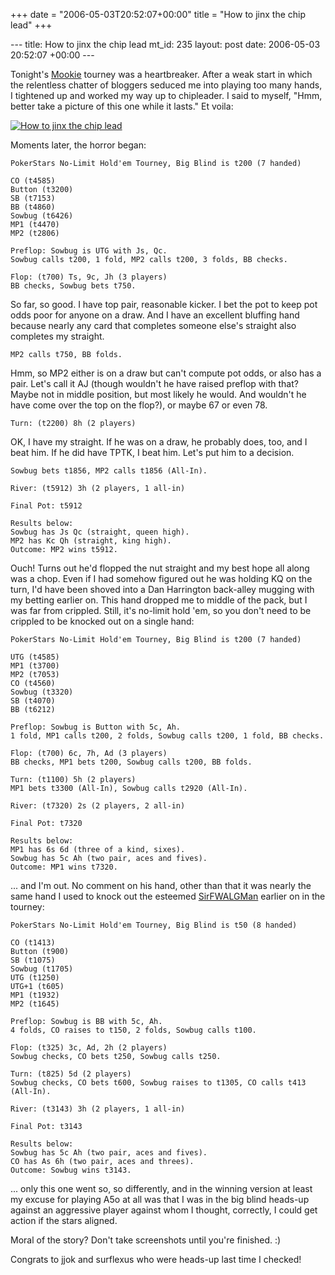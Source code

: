 +++
date = "2006-05-03T20:52:07+00:00"
title = "How to jinx the chip lead"
+++

\--- title: How to jinx the chip lead mt_id: 235 layout: post date: 2006-05-03
20:52:07 +00:00 \---

Tonight's [Mookie](http://mookie99.bigopokerroom.com/) tourney was a
heartbreaker. After a weak start in which the relentless chatter of bloggers
seduced me into playing too many hands, I tightened up and worked my way up to
chipleader. I said to myself, "Hmm, better take a picture of this one while it
lasts." Et voila:

[![How to jinx the chip
lead](/assets/img/24020666-thumb.jpeg)](/assets/img/24020666.jpeg)

Moments later, the horror began:

    
    
    PokerStars No-Limit Hold'em Tourney, Big Blind is t200 (7 handed)
    
    CO (t4585)
    Button (t3200)
    SB (t7153)
    BB (t4860)
    Sowbug (t6426)
    MP1 (t4470)
    MP2 (t2806)
    
    Preflop: Sowbug is UTG with Js, Qc.    
    Sowbug calls t200, 1 fold, MP2 calls t200, 3 folds, BB checks.
    
    Flop: (t700) Ts, 9c, Jh (3 players)
    BB checks, Sowbug bets t750.

So far, so good. I have top pair, reasonable kicker. I bet the pot to keep pot
odds poor for anyone on a draw. And I have an excellent bluffing hand because
nearly any card that completes someone else's straight also completes my
straight.

    
    
    MP2 calls t750, BB folds.

Hmm, so MP2 either is on a draw but can't compute pot odds, or also has a
pair. Let's call it AJ (though wouldn't he have raised preflop with that?
Maybe not in middle position, but most likely he would. And wouldn't he have
come over the top on the flop?), or maybe 67 or even 78.

    
    
    Turn: (t2200) 8h (2 players)

OK, I have my straight. If he was on a draw, he probably does, too, and I beat
him. If he did have TPTK, I beat him. Let's put him to a decision.

    
    
    Sowbug bets t1856, MP2 calls t1856 (All-In).
    
    River: (t5912) 3h (2 players, 1 all-in)
    
    Final Pot: t5912
    
    Results below:  
    Sowbug has Js Qc (straight, queen high).  
    MP2 has Kc Qh (straight, king high).  
    Outcome: MP2 wins t5912.

Ouch! Turns out he'd flopped the nut straight and my best hope all along was a
chop. Even if I had somehow figured out he was holding KQ on the turn, I'd
have been shoved into a Dan Harrington back-alley mugging with my betting
earlier on. This hand dropped me to middle of the pack, but I was far from
crippled. Still, it's no-limit hold 'em, so you don't need to be crippled to
be knocked out on a single hand:

    
    
    PokerStars No-Limit Hold'em Tourney, Big Blind is t200 (7 handed)
    
    UTG (t4585)
    MP1 (t3700)
    MP2 (t7053)
    CO (t4560)
    Sowbug (t3320)
    SB (t4070)
    BB (t6212)
    
    Preflop: Sowbug is Button with 5c, Ah.    
    1 fold, MP1 calls t200, 2 folds, Sowbug calls t200, 1 fold, BB checks.
    
    Flop: (t700) 6c, 7h, Ad (3 players)
    BB checks, MP1 bets t200, Sowbug calls t200, BB folds.
    
    Turn: (t1100) 5h (2 players)
    MP1 bets t3300 (All-In), Sowbug calls t2920 (All-In).
    
    River: (t7320) 2s (2 players, 2 all-in)
    
    Final Pot: t7320
    
    Results below:  
    MP1 has 6s 6d (three of a kind, sixes).  
    Sowbug has 5c Ah (two pair, aces and fives).  
    Outcome: MP1 wins t7320.

... and I'm out. No comment on his hand, other than that it was nearly the
same hand I used to knock out the esteemed
[SirFWALGMan](http://sirfwalgman.blogspot.com/) earlier on in the tourney:

    
    
    PokerStars No-Limit Hold'em Tourney, Big Blind is t50 (8 handed)
    
    CO (t1413)
    Button (t900)
    SB (t1075)
    Sowbug (t1705)
    UTG (t1250)
    UTG+1 (t605)
    MP1 (t1932)
    MP2 (t1645)
    
    Preflop: Sowbug is BB with 5c, Ah.    
    4 folds, CO raises to t150, 2 folds, Sowbug calls t100.
    
    Flop: (t325) 3c, Ad, 2h (2 players)
    Sowbug checks, CO bets t250, Sowbug calls t250.
    
    Turn: (t825) 5d (2 players)
    Sowbug checks, CO bets t600, Sowbug raises to t1305, CO calls t413 (All-In).
    
    River: (t3143) 3h (2 players, 1 all-in)
    
    Final Pot: t3143
    
    Results below:  
    Sowbug has 5c Ah (two pair, aces and fives).  
    CO has As 6h (two pair, aces and threes).  
    Outcome: Sowbug wins t3143.

... only this one went so, so differently, and in the winning version at least
my excuse for playing A5o at all was that I was in the big blind heads-up
against an aggressive player against whom I thought, correctly, I could get
action if the stars aligned.

Moral of the story? Don't take screenshots until you're finished. :)

Congrats to jjok and surflexus who were heads-up last time I checked!

